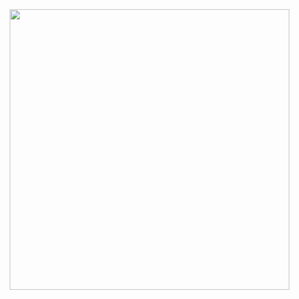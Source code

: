 <div id="header" align="center">
  <img src="[https://media.giphy.com/media/h408T6Y5GfmXBKW62l/giphy.gif]" width="500"/>
</div>

